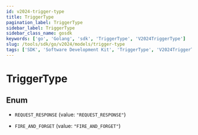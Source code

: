```yaml
---
id: v2024-trigger-type
title: TriggerType
pagination_label: TriggerType
sidebar_label: TriggerType
sidebar_class_name: gosdk
keywords: ['go', 'Golang', 'sdk', 'TriggerType', 'V2024TriggerType'] 
slug: /tools/sdk/go/v2024/models/trigger-type
tags: ['SDK', 'Software Development Kit', 'TriggerType', 'V2024TriggerType']
---
```


# TriggerType

## Enum


* `REQUEST_RESPONSE` (value: `"REQUEST_RESPONSE"`)

* `FIRE_AND_FORGET` (value: `"FIRE_AND_FORGET"`)


